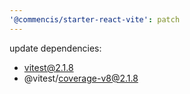 ```yaml
---
'@commencis/starter-react-vite': patch
---
```


update dependencies:

- vitest@2.1.8
- @vitest/coverage-v8@2.1.8

